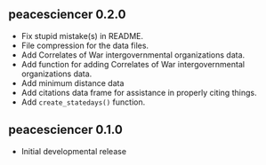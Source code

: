 
peacesciencer 0.2.0
---------------------------------------------------------------------

- Fix stupid mistake(s) in README.
- File compression for the data files.
- Add Correlates of War intergovernmental organizations data.
- Add function for adding Correlates of War intergovernmental organizations data.
- Add minimum distance data
- Add citations data frame for assistance in properly citing things.
- Add `create_statedays()` function.


peacesciencer 0.1.0
---------------------------------------------------------------------

- Initial developmental release
